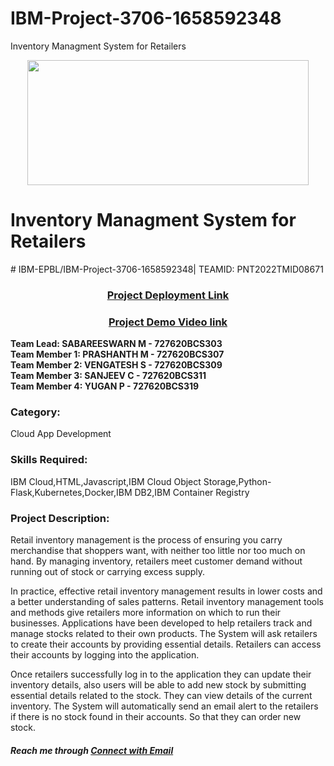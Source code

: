# IBM-Project-3706-1658592348
Inventory Managment System for Retailers

<p align="center">
<img src="https://upload.wikimedia.org/wikipedia/commons/thumb/5/51/IBM_logo.svg/800px-IBM_logo.svg.png" width="450px" height="200px"></p>

# Inventory Managment System for Retailers
<p># IBM-EPBL/IBM-Project-3706-1658592348|   TEAMID: PNT2022TMID08671</p>
<div align="center"><h3> <a href = "https://drive.google.com/file/d/1OX2RMVwAtJFPk3jZT58C4kPZrJtZFQfM/view?usp=share_link">Project Deployment Link</a></h3>  </div>
<div align="center"><h3> <a href = "https://drive.google.com/file/d/1OX2RMVwAtJFPk3jZT58C4kPZrJtZFQfM/view?usp=share_link">Project Demo Video link</a></h3>  </div>
<b>Team Lead:  SABAREESWARN M - 727620BCS303<br>
Team Member 1: PRASHANTH M - 727620BCS307<br>
Team Member 2: VENGATESH S - 727620BCS309<br>
Team Member 3: SANJEEV C - 727620BCS311<br>
Team Member 4: YUGAN P - 727620BCS319<br></b>
<body>
<h3>Category: </h3>Cloud App Development
<br>
<h3>Skills Required: </h3>
IBM Cloud,HTML,Javascript,IBM Cloud Object Storage,Python-Flask,Kubernetes,Docker,IBM DB2,IBM Container Registry
<h3>Project Description:</h3>
  
Retail inventory management is the process of ensuring you carry merchandise that shoppers want, with neither too little nor too much on hand. By managing inventory, retailers meet customer demand without running out of stock or carrying excess supply.

In practice, effective retail inventory management results in lower costs and a better understanding of sales patterns. Retail inventory management tools and methods give retailers more information on which to run their businesses. Applications have been developed to help retailers track and manage stocks related to their own products. The System will ask retailers to create their accounts by providing essential details. Retailers can access their accounts by logging into the application.

Once retailers successfully log in to the application they can update their inventory details, also users will be able to add new stock by submitting essential details related to the stock. They can view details of the current inventory. The System will automatically send an email alert to the retailers if there is no stock found in their accounts.  So that they can order new stock.
</body>

 <h5> Reach me through <a href = "mailto: sabareeswaran2001@gmail.com">Connect with Email</a> 
 
